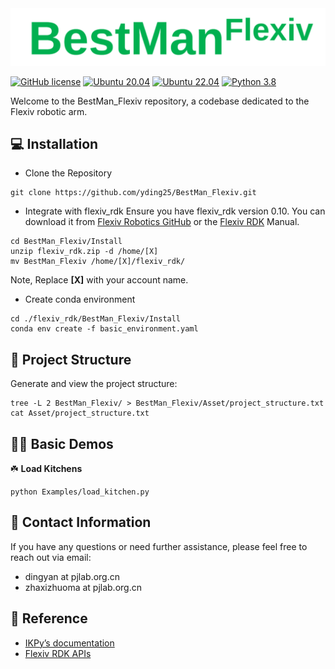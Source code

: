 <img src="docs/BestMan_logo.png" alt="BestMan Logo" width="700"/>

<!-- # BestMan_Flexiv - A Pybullet-based Mobile Manipulator Simulator -->
[![GitHub license](https://img.shields.io/badge/license-MIT-blue.svg)](https://github.com/facebookresearch/home-robot/blob/main/LICENSE)
[![Ubuntu 20.04](https://img.shields.io/badge/Ubuntu-20.04-orange.svg)](https://releases.ubuntu.com/20.04/)
[![Ubuntu 22.04](https://img.shields.io/badge/Ubuntu-22.04-orange.svg)](https://releases.ubuntu.com/22.04/)
[![Python 3.8](https://img.shields.io/badge/python-3.8-blue.svg)](https://www.python.org/downloads/release/python-370/)
<!-- [![pre-commit](https://img.shields.io/badge/pre--commit-enabled-brightgreen?logo=pre-commit&logoColor=white)](https://github.com/pre-commit/pre-commit)
[![Code style: black](https://img.shields.io/badge/code%20style-black-000000.svg)](https://github.com/psf/black)
[![Imports: isort](https://img.shields.io/badge/%20imports-isort-%231674b1?style=flat)](https://timothycrosley.github.io/isort/) -->

Welcome to the BestMan_Flexiv repository, a codebase dedicated to the Flexiv robotic arm.

## 💻 Installation

- Clone the Repository

```
git clone https://github.com/yding25/BestMan_Flexiv.git
```

- Integrate with flexiv_rdk 
Ensure you have flexiv_rdk version 0.10. You can download it from [Flexiv Robotics GitHub](https://github.com/flexivrobotics/flexiv_rdk.git) or the [Flexiv RDK](https://rdk.flexiv.com/manual/getting_started.html#setup-and-run-python-rdk) Manual.
```
cd BestMan_Flexiv/Install
unzip flexiv_rdk.zip -d /home/[X]
mv BestMan_Flexiv /home/[X]/flexiv_rdk/
```
Note, Replace **[X]** with your account name.

- Create conda environment

```
cd ./flexiv_rdk/BestMan_Flexiv/Install
conda env create -f basic_environment.yaml
```

## 🔎 Project Structure
Generate and view the project structure:
```
tree -L 2 BestMan_Flexiv/ > BestMan_Flexiv/Asset/project_structure.txt
cat Asset/project_structure.txt
```

## 👨‍💻 Basic Demos
:shamrock: **Load Kitchens**

```
python Examples/load_kitchen.py
```

## 📧 Contact Information

If you have any questions or need further assistance, please feel free to reach out via email:
- dingyan at pjlab.org.cn
- zhaxizhuoma at pjlab.org.cn


##  :handshake: Reference
- [IKPy’s documentation](https://ikpy.readthedocs.io/en/latest/index.html)
- [Flexiv RDK APIs](https://rdk.flexiv.cn/api/index.html)
